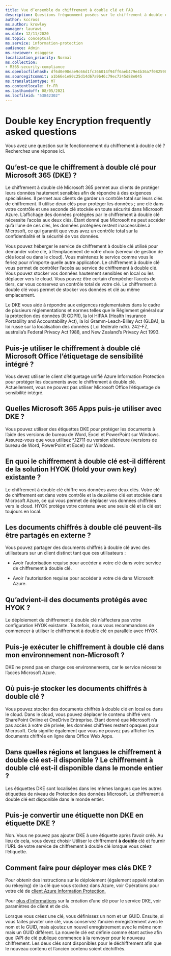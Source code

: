 ```yaml
---
title: Vue d’ensemble du chiffrement à double clé et FAQ
description: Questions fréquemment posées sur le chiffrement à double clé pour Microsoft 365.
author: kccross
ms.author: krowley
manager: laurawi
ms.date: 12/11/2020
ms.topic: conceptual
ms.service: information-protection
audience: Admin
ms.reviewer: esaggese
localization_priority: Normal
ms.collection:
- M365-security-compliance
ms.openlocfilehash: df6d0e98eae9c66d1fc366014f94ff6aeb479e4b36a7f0825982872ce416b6f4
ms.sourcegitcommit: a1b66e1e80c25d14d67a9b46c79ec7245d88e045
ms.translationtype: MT
ms.contentlocale: fr-FR
ms.lasthandoff: 08/05/2021
ms.locfileid: "53842302"
---
```

# <a name="double-key-encryption-frequently-asked-questions"></a>Double key Encryption frequently asked questions

Vous avez une question sur le fonctionnement du chiffrement à double clé ? Recherchez une réponse ici.

## <a name="what-is-double-key-encryption-for-microsoft-365-dke"></a>Qu’est-ce que le chiffrement à double clé pour Microsoft 365 (DKE) ?

Le chiffrement à double clé Microsoft 365 permet aux clients de protéger leurs données hautement sensibles afin de répondre à des exigences spécialisées. Il permet aux clients de garder un contrôle total sur leurs clés de chiffrement. Il utilise deux clés pour protéger les données ; une clé dans votre contrôle et une seconde clé stockée en toute sécurité dans Microsoft Azure. L’affichage des données protégées par le chiffrement à double clé nécessite l’accès aux deux clés. Étant donné que Microsoft ne peut accéder qu’à l’une de ces clés, les données protégées restent inaccessibles à Microsoft, ce qui garantit que vous avez un contrôle total sur la confidentialité et la sécurité de vos données.  

Vous pouvez héberger le service de chiffrement à double clé utilisé pour demander votre clé, à l’emplacement de votre choix (serveur de gestion de clés local ou dans le cloud). Vous maintenez le service comme vous le feriez pour n’importe quelle autre application. Le chiffrement à double clé vous permet de contrôler l’accès au service de chiffrement à double clé. Vous pouvez stocker vos données hautement sensibles en local ou les déplacer vers le cloud. Vous pouvez être certain d’empêcher l’accès de tiers, car vous conservez un contrôle total de votre clé. Le chiffrement à double clé vous permet de stocker vos données et clé au même emplacement.

Le DKE vous aide à répondre aux exigences réglementaires dans le cadre de plusieurs réglementations et normes telles que le Règlement général sur la protection des données (R GDPR), la loi HIPAA (Health Insurance Portability and Accountability Act), la loi Gramm-Leach-Bliley Act (GLBA), la loi russe sur la localisation des données ( Loi fédérale ndlr). 242-FZ, australia’s Federal Privacy Act 1988, and New Zealand’s Privacy Act 1993.

## <a name="can-i-use-double-key-encryption-with-microsoft-office-built-in-sensitivity-labeling"></a>Puis-je utiliser le chiffrement à double clé Microsoft Office l’étiquetage de sensibilité intégré ?

Vous devez utiliser le client d’étiquetage unifié Azure Information Protection pour protéger les documents avec le chiffrement à double clé. Actuellement, vous ne pouvez pas utiliser Microsoft Office l’étiquetage de sensibilité intégré.

## <a name="what-microsoft-365-apps-can-i-use-with-dke"></a>Quelles Microsoft 365 Apps puis-je utiliser avec DKE ?

Vous pouvez utiliser des étiquettes DKE pour protéger les documents à l’aide des versions de bureau de Word, Excel et PowerPoint sur Windows. Assurez-vous que vous utilisez *.12711 ou version ultérieure (versions de bureau de Word, PowerPoint et Excel) sur Windows.

## <a name="how-is-double-key-encryption-different-from-the-existing-hold-your-own-key-hyok-solution"></a>En quoi le chiffrement à double clé est-il différent de la solution HYOK (Hold your own key) existante ?

Le chiffrement à double clé chiffre vos données avec deux clés. Votre clé de chiffrement est dans votre contrôle et la deuxième clé est stockée dans Microsoft Azure, ce qui vous permet de déplacer vos données chiffrées vers le cloud. HYOK protège votre contenu avec une seule clé et la clé est toujours en local.  

## <a name="can-double-key-encrypted-documents-be-shared-externally"></a>Les documents chiffrés à double clé peuvent-ils être partagés en externe ?

Vous pouvez partager des documents chiffrés à double clé avec des utilisateurs sur un client distinct tant que ces utilisateurs :

- Avoir l’autorisation requise pour accéder à votre clé dans votre service de chiffrement à double clé.

- Avoir l’autorisation requise pour accéder à votre clé dans Microsoft Azure.

## <a name="what-happens-to-documents-that-are-protected-with-hyok"></a>Qu’advient-il des documents protégés avec HYOK ?

Le déploiement du chiffrement à double clé n’affectera pas votre configuration HYOK existante. Toutefois, nous vous recommandons de commencer à utiliser le chiffrement à double clé en parallèle avec HYOK.

## <a name="can-i-run-double-key-encryption-in-my-non-microsoft-air-gapped-environment"></a>Puis-je exécuter le chiffrement à double clé dans mon environnement non-Microsoft ?

DKE ne prend pas en charge ces environnements, car le service nécessite l’accès Microsoft Azure.

## <a name="where-can-i-store-double-key-encrypted-documents"></a>Où puis-je stocker les documents chiffrés à double clé ?

Vous pouvez stocker des documents chiffrés à double clé en local ou dans le cloud. Dans le cloud, vous pouvez déplacer le contenu chiffré vers SharePoint Online et OneDrive Entreprise. Étant donné que Microsoft n’a pas accès à votre clé privée, les données chiffrées restent opaques pour Microsoft. Cela signifie également que vous ne pouvez pas afficher les documents chiffrés en ligne dans Office Web Apps.

## <a name="what-regions-and-languages-is-double-key-encryption-available-in-is-double-key-encryption-available-worldwide"></a>Dans quelles régions et langues le chiffrement à double clé est-il disponible ? Le chiffrement à double clé est-il disponible dans le monde entier ?

Les étiquettes DKE sont localisées dans les mêmes langues que les autres étiquettes de niveau de Protection des données Microsoft. Le chiffrement à double clé est disponible dans le monde entier.

## <a name="can-i-convert-a-non-dke-label-to-a-dke-label"></a>Puis-je convertir une étiquette non DKE en étiquette DKE ?

Non. Vous ne pouvez pas ajouter DKE à une étiquette après l’avoir créé. Au lieu de cela, vous devez choisir Utiliser le chiffrement **à double** clé et fournir l’URL de votre service de chiffrement à double clé lorsque vous créez l’étiquette.

## <a name="how-do-i-roll-my-dke-keys"></a>Comment faire pour déployer mes clés DKE ?

Pour obtenir des instructions sur le déploiement (également appelé rotation ou rekeying) de la clé que vous stockez dans Azure, voir Opérations pour votre clé de [client Azure Information Protection.](/azure/information-protection/operations-customer-managed-tenant-key)

Pour [plus d’informations](double-key-encryption.md#tenant-and-key-settings) sur la création d’une clé pour le service DKE, voir paramètres de client et de clé.

Lorsque vous créez une clé, vous définissez un nom et un GUID. Ensuite, si vous faites pivoter une clé, vous conservez l’ancien enregistrement avec le nom et le GUID, mais ajoutez un nouvel enregistrement avec le même nom mais un GUID différent. La nouvelle clé est définie comme étant active afin que l’API de clé publique commence à la renvoyer pour le nouveau chiffrement. Les deux clés sont disponibles pour le déchiffrement afin que le nouveau contenu et l’ancien contenu soient déchiffrés.